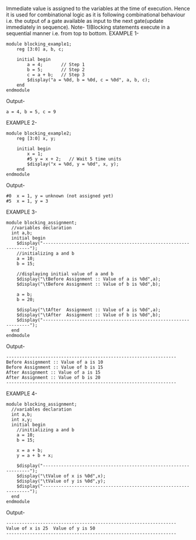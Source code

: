Immediate value is assigned to the variables at the time of execution. Hence it is used for combinational logic as it is following combinational behaviour i.e. the output of a gate available as input to the next gate(update immediately in sequence).
Note- 
1)Blocking statements execute in a sequential manner i.e. from top to bottom.
EXAMPLE 1-
```
module blocking_example1;
    reg [3:0] a, b, c;

    initial begin
        a = 4;       // Step 1
        b = 5;       // Step 2
        c = a + b;   // Step 3
        $display("a = %0d, b = %0d, c = %0d", a, b, c);
    end
endmodule
```

Output- 
```
a = 4, b = 5, c = 9

```

EXAMPLE 2-



```
module blocking_example2;
    reg [3:0] x, y;

    initial begin
        x = 1;
        #5 y = x + 2;   // Wait 5 time units
        $display("x = %0d, y = %0d", x, y);
    end
endmodule

```

Output-
```
#0  x = 1, y = unknown (not assigned yet)
#5  x = 1, y = 3
```


EXAMPLE 3-
```
module blocking_assignment;
  //variables declaration
  int a,b;
  initial begin  
    $display("-----------------------------------------------------------------");
    //initializing a and b
    a = 10;
    b = 15;
   
    //displaying initial value of a and b
    $display("\tBefore Assignment :: Value of a is %0d",a);
    $display("\tBefore Assignment :: Value of b is %0d",b);
   
    a = b;
    b = 20;
   
    $display("\tAfter  Assignment :: Value of a is %0d",a);
    $display("\tAfter  Assignment :: Value of b is %0d",b);
    $display("-----------------------------------------------------------------");
  end    
endmodule
```

Output-
```
-----------------------------------------------------------------
Before Assignment :: Value of a is 10
Before Assignment :: Value of b is 15
After Assignment :: Value of a is 15
After Assignment :: Value of b is 20
-----------------------------------------------------------------
```

EXAMPLE 4-


```
module blocking_assignment;
  //variables declaration
  int a,b;
  int x,y;
  initial begin  
    //initializing a and b
    a = 10;
    b = 15;
   
    x = a + b;
    y = a + b + x;
   
    $display("-----------------------------------------------------------------");
    $display("\tValue of x is %0d",x);
    $display("\tValue of y is %0d",y);
    $display("-----------------------------------------------------------------");
  end    
endmodule
```


Output-
```
-----------------------------------------------------------------
Value of x is 25  Value of y is 50
-----------------------------------------------------------------
```

